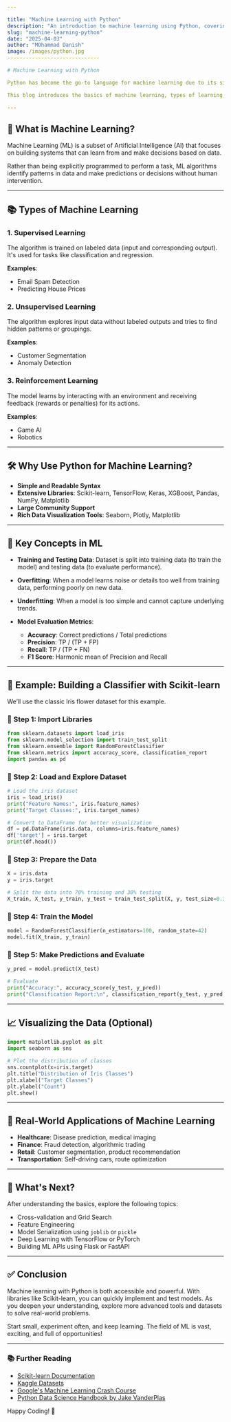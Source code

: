```yaml
---

title: "Machine Learning with Python"
description: "An introduction to machine learning using Python, covering key concepts, types of ML, and practical hands-on examples."
slug: "machine-learning-python"
date: "2025-04-03"
author: "MOhammad Danish"
image: /images/python.jpg
------------------------------

# Machine Learning with Python

Python has become the go-to language for machine learning due to its simplicity, readability, and a powerful ecosystem of libraries. Whether you're a beginner or a seasoned developer, Python provides all the tools needed to dive into machine learning and data science.

This blog introduces the basics of machine learning, types of learning, common terms, and a practical example using Python’s Scikit-learn library.

---
```


## 📘 What is Machine Learning?

Machine Learning (ML) is a subset of Artificial Intelligence (AI) that focuses on building systems that can learn from and make decisions based on data.

Rather than being explicitly programmed to perform a task, ML algorithms identify patterns in data and make predictions or decisions without human intervention.

---

## 📚 Types of Machine Learning

### 1. **Supervised Learning**

The algorithm is trained on labeled data (input and corresponding output). It's used for tasks like classification and regression.

**Examples**:

* Email Spam Detection
* Predicting House Prices

### 2. **Unsupervised Learning**

The algorithm explores input data without labeled outputs and tries to find hidden patterns or groupings.

**Examples**:

* Customer Segmentation
* Anomaly Detection

### 3. **Reinforcement Learning**

The model learns by interacting with an environment and receiving feedback (rewards or penalties) for its actions.

**Examples**:

* Game AI
* Robotics

---

## 🛠️ Why Use Python for Machine Learning?

* **Simple and Readable Syntax**
* **Extensive Libraries**: Scikit-learn, TensorFlow, Keras, XGBoost, Pandas, NumPy, Matplotlib
* **Large Community Support**
* **Rich Data Visualization Tools**: Seaborn, Plotly, Matplotlib

---

## 🧠 Key Concepts in ML

* **Training and Testing Data**: Dataset is split into training data (to train the model) and testing data (to evaluate performance).
* **Overfitting**: When a model learns noise or details too well from training data, performing poorly on new data.
* **Underfitting**: When a model is too simple and cannot capture underlying trends.
* **Model Evaluation Metrics**:

  * **Accuracy**: Correct predictions / Total predictions
  * **Precision**: TP / (TP + FP)
  * **Recall**: TP / (TP + FN)
  * **F1 Score**: Harmonic mean of Precision and Recall

---

## 🧪 Example: Building a Classifier with Scikit-learn

We’ll use the classic Iris flower dataset for this example.

### 🔹 Step 1: Import Libraries

```python
from sklearn.datasets import load_iris
from sklearn.model_selection import train_test_split
from sklearn.ensemble import RandomForestClassifier
from sklearn.metrics import accuracy_score, classification_report
import pandas as pd
```

### 🔹 Step 2: Load and Explore Dataset

```python
# Load the iris dataset
iris = load_iris()
print("Feature Names:", iris.feature_names)
print("Target Classes:", iris.target_names)

# Convert to DataFrame for better visualization
df = pd.DataFrame(iris.data, columns=iris.feature_names)
df['target'] = iris.target
print(df.head())
```

### 🔹 Step 3: Prepare the Data

```python
X = iris.data
y = iris.target

# Split the data into 70% training and 30% testing
X_train, X_test, y_train, y_test = train_test_split(X, y, test_size=0.3, random_state=42)
```

### 🔹 Step 4: Train the Model

```python
model = RandomForestClassifier(n_estimators=100, random_state=42)
model.fit(X_train, y_train)
```

### 🔹 Step 5: Make Predictions and Evaluate

```python
y_pred = model.predict(X_test)

# Evaluate
print("Accuracy:", accuracy_score(y_test, y_pred))
print("Classification Report:\n", classification_report(y_test, y_pred, target_names=iris.target_names))
```

---

## 📈 Visualizing the Data (Optional)

```python
import matplotlib.pyplot as plt
import seaborn as sns

# Plot the distribution of classes
sns.countplot(x=iris.target)
plt.title("Distribution of Iris Classes")
plt.xlabel("Target Classes")
plt.ylabel("Count")
plt.show()
```

---

## 🤭 Real-World Applications of Machine Learning

* **Healthcare**: Disease prediction, medical imaging
* **Finance**: Fraud detection, algorithmic trading
* **Retail**: Customer segmentation, product recommendation
* **Transportation**: Self-driving cars, route optimization

---

## 🧹 What's Next?

After understanding the basics, explore the following topics:

* Cross-validation and Grid Search
* Feature Engineering
* Model Serialization using `joblib` or `pickle`
* Deep Learning with TensorFlow or PyTorch
* Building ML APIs using Flask or FastAPI

---

## ✅ Conclusion

Machine learning with Python is both accessible and powerful. With libraries like Scikit-learn, you can quickly implement and test models. As you deepen your understanding, explore more advanced tools and datasets to solve real-world problems.

Start small, experiment often, and keep learning. The field of ML is vast, exciting, and full of opportunities!

---

### 📚 Further Reading

* [Scikit-learn Documentation](https://scikit-learn.org/stable/user_guide.html)
* [Kaggle Datasets](https://www.kaggle.com/datasets)
* [Google's Machine Learning Crash Course](https://developers.google.com/machine-learning/crash-course)
* [Python Data Science Handbook by Jake VanderPlas](https://jakevdp.github.io/PythonDataScienceHandbook/)

Happy Coding! 🚀

